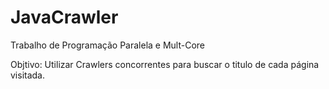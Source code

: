 # JavaCrawler


Trabalho de Programação Paralela e Mult-Core

Objtivo: Utilizar Crawlers concorrentes para buscar o titulo de cada página visitada.
